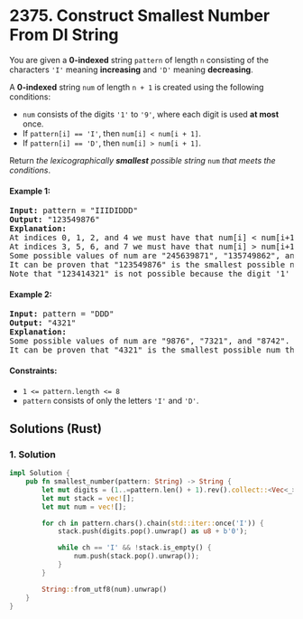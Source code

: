 # 2375. Construct Smallest Number From DI String
You are given a **0-indexed** string `pattern` of length `n` consisting of the characters `'I'` meaning **increasing** and `'D'` meaning **decreasing**.

A **0-indexed** string `num` of length `n + 1` is created using the following conditions:

* `num` consists of the digits `'1'` to `'9'`, where each digit is used **at most** once.
* If `pattern[i] == 'I'`, then `num[i] < num[i + 1]`.
* If `pattern[i] == 'D'`, then `num[i] > num[i + 1]`.

Return *the lexicographically **smallest** possible string* `num` *that meets the conditions*.

#### Example 1:
<pre>
<strong>Input:</strong> pattern = "IIIDIDDD"
<strong>Output:</strong> "123549876"
<strong>Explanation:</strong>
At indices 0, 1, 2, and 4 we must have that num[i] < num[i+1].
At indices 3, 5, 6, and 7 we must have that num[i] > num[i+1].
Some possible values of num are "245639871", "135749862", and "123849765".
It can be proven that "123549876" is the smallest possible num that meets the conditions.
Note that "123414321" is not possible because the digit '1' is used more than once.
</pre>

#### Example 2:
<pre>
<strong>Input:</strong> pattern = "DDD"
<strong>Output:</strong> "4321"
<strong>Explanation:</strong>
Some possible values of num are "9876", "7321", and "8742".
It can be proven that "4321" is the smallest possible num that meets the conditions.
</pre>

#### Constraints:
* `1 <= pattern.length <= 8`
* `pattern` consists of only the letters `'I'` and `'D'`.

## Solutions (Rust)

### 1. Solution
```Rust
impl Solution {
    pub fn smallest_number(pattern: String) -> String {
        let mut digits = (1..=pattern.len() + 1).rev().collect::<Vec<_>>();
        let mut stack = vec![];
        let mut num = vec![];

        for ch in pattern.chars().chain(std::iter::once('I')) {
            stack.push(digits.pop().unwrap() as u8 + b'0');

            while ch == 'I' && !stack.is_empty() {
                num.push(stack.pop().unwrap());
            }
        }

        String::from_utf8(num).unwrap()
    }
}
```
